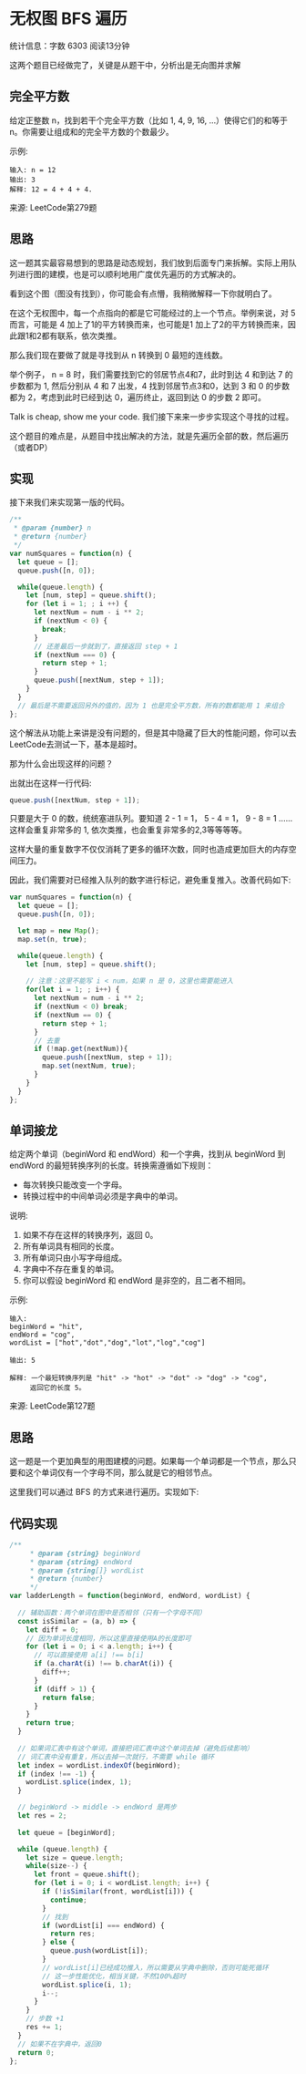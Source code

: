 #  无权图 BFS 遍历

统计信息：字数 6303  阅读13分钟


这两个题目已经做完了，关键是从题干中，分析出是无向图并求解

## 完全平方数

给定正整数 n，找到若干个完全平方数（比如 1, 4, 9, 16, ...）使得它们的和等于 n。你需要让组成和的完全平方数的个数最少。

示例:

    输入: n = 12
    输出: 3 
    解释: 12 = 4 + 4 + 4.

来源: LeetCode第279题

## 思路

这一题其实最容易想到的思路是动态规划，我们放到后面专门来拆解。实际上用队列进行图的建模，也是可以顺利地用广度优先遍历的方式解决的。

看到这个图（图没有找到），你可能会有点懵，我稍微解释一下你就明白了。

在这个无权图中，每一个点指向的都是它可能经过的上一个节点。举例来说，对 5 而言，可能是 4 加上了1的平方转换而来，也可能是1 加上了2的平方转换而来，因此跟1和2都有联系，依次类推。

那么我们现在要做了就是寻找到从 n 转换到 0 最短的连线数。

举个例子， n = 8 时，我们需要找到它的邻居节点4和7，此时到达 4 和到达 7 的步数都为 1, 然后分别从 4 和 7 出发，4 找到邻居节点3和0，达到 3 和 0 的步数都为 2，考虑到此时已经到达 0，遍历终止，返回到达 0 的步数 2 即可。

Talk is cheap, show me your code. 我们接下来来一步步实现这个寻找的过程。

这个题目的难点是，从题目中找出解决的方法，就是先遍历全部的数，然后遍历（或者DP）

## 实现

接下来我们来实现第一版的代码。

```js
/**
 * @param {number} n
 * @return {number}
 */
var numSquares = function(n) {
  let queue = [];
  queue.push([n, 0]);

  while(queue.length) {
    let [num, step] = queue.shift();
    for (let i = 1; ; i ++) {
      let nextNum = num - i ** 2;
      if (nextNum < 0) {
        break;
      }
      // 还差最后一步就到了，直接返回 step + 1
      if (nextNum === 0) {
        return step + 1;
      }
      queue.push([nextNum, step + 1]);
    }
  }
  // 最后是不需要返回另外的值的，因为 1 也是完全平方数，所有的数都能用 1 来组合
};
```

这个解法从功能上来讲是没有问题的，但是其中隐藏了巨大的性能问题，你可以去LeetCode去测试一下，基本是超时。

那为什么会出现这样的问题？

出就出在这样一行代码:

```js
queue.push([nextNum, step + 1]);
```

只要是大于 0 的数，统统塞进队列。要知道 2 - 1 = 1， 5 - 4 = 1， 9 - 8 = 1 ......这样会重复非常多的 1, 依次类推，也会重复非常多的2,3等等等等。

这样大量的重复数字不仅仅消耗了更多的循环次数，同时也造成更加巨大的内存空间压力。

因此，我们需要对已经推入队列的数字进行标记，避免重复推入。改善代码如下:
~~~js
var numSquares = function(n) {
  let queue = [];
  queue.push([n, 0]);

  let map = new Map();
  map.set(n, true);

  while(queue.length) {
    let [num, step] = queue.shift();
		
    // 注意：这里不能写 i < num，如果 n 是 0，这里也需要能进入
    for(let i = 1; ; i++) {
      let nextNum = num - i ** 2;
      if (nextNum < 0) break;
      if (nextNum == 0) {
        return step + 1;
      }
      // 去重
      if (!map.get(nextNum)){
        queue.push([nextNum, step + 1]);
        map.set(nextNum, true);
      }
    }
  }
};
~~~

## 单词接龙

给定两个单词（beginWord 和 endWord）和一个字典，找到从 beginWord 到 endWord 的最短转换序列的长度。转换需遵循如下规则：

- 每次转换只能改变一个字母。
- 转换过程中的中间单词必须是字典中的单词。

说明:

1. 如果不存在这样的转换序列，返回 0。
2. 所有单词具有相同的长度。
3. 所有单词只由小写字母组成。
4. 字典中不存在重复的单词。
5. 你可以假设 beginWord 和 endWord 是非空的，且二者不相同。

示例:

    输入:
    beginWord = "hit",
    endWord = "cog",
    wordList = ["hot","dot","dog","lot","log","cog"]
    
    输出: 5
    
    解释: 一个最短转换序列是 "hit" -> "hot" -> "dot" -> "dog" -> "cog",
         返回它的长度 5。

来源: LeetCode第127题

## 思路

这一题是一个更加典型的用图建模的问题。如果每一个单词都是一个节点，那么只要和这个单词仅有一个字母不同，那么就是它的相邻节点。

这里我们可以通过 BFS 的方式来进行遍历。实现如下:

## 代码实现
~~~js
/**
     * @param {string} beginWord
     * @param {string} endWord
     * @param {string[]} wordList
     * @return {number}
     */
var ladderLength = function(beginWord, endWord, wordList) {
  
  // 辅助函数：两个单词在图中是否相邻（只有一个字母不同）
  const isSimilar = (a, b) => {
    let diff = 0;
    // 因为单词长度相同，所以这里直接使用A的长度即可
    for (let i = 0; i < a.length; i++) {
      // 可以直接使用 a[i] !== b[i]
      if (a.charAt(i) !== b.charAt(i)) {
        diff++;
      }
      if (diff > 1) {
        return false; 
      }
    }
    return true;
  }
  
  // 如果词汇表中有这个单词，直接把词汇表中这个单词去掉（避免后续影响）
  // 词汇表中没有重复，所以去掉一次就行，不需要 while 循环
  let index = wordList.indexOf(beginWord);
  if (index !== -1) {
    wordList.splice(index, 1);
  }

  // beginWord -> middle -> endWord 是两步
  let res = 2;
  
  let queue = [beginWord];

  while (queue.length) {
    let size = queue.length;
    while(size--) {
      let front = queue.shift();
      for (let i = 0; i < wordList.length; i++) {
        if (!isSimilar(front, wordList[i])) {
          continue;
        }
        // 找到
        if (wordList[i] === endWord) {
          return res;
        } else {
          queue.push(wordList[i]);
        }
        // wordList[i]已经成功推入，所以需要从字典中删除，否则可能死循环
        // 这一步性能优化，相当关键，不然100%超时
        wordList.splice(i, 1);
        i--;
      }
    }
    // 步数 +1
    res += 1;
  }
  // 如果不在字典中，返回0
  return 0;
};
~~~
